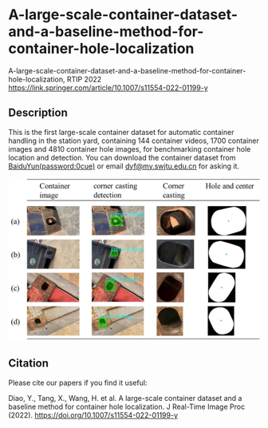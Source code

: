 # A-large-scale-container-dataset-and-a-baseline-method-for-container-hole-localization

A-large-scale-container-dataset-and-a-baseline-method-for-container-hole-localization, RTIP 2022
https://link.springer.com/article/10.1007/s11554-022-01199-y

## Description

This is the first large-scale container dataset for automatic container handling in the station yard, containing 144 container videos, 1700 container images and 4810 container hole images, for benchmarking container hole location and detection. You can download the container dataset from [BaiduYun(password:0cue)](https://pan.baidu.com/s/103Zvqa4O-saty02ZAj2Siw) or email dyf@my.swjtu.edu.cn for asking it. 

![image](https://github.com/qkicen/A-large-scale-container-dataset-and-a-baseline-method-for-container-hole-localization/blob/main/dataset.png)

## Citation
Please cite our papers if you find it useful:

Diao, Y., Tang, X., Wang, H. et al. A large-scale container dataset and a baseline method for container hole localization. J Real-Time Image Proc (2022). https://doi.org/10.1007/s11554-022-01199-y
